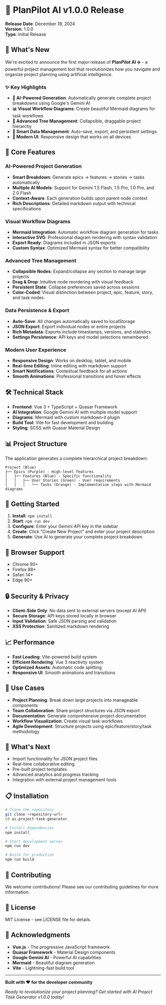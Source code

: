 # 🎉 PlanPilot AI v1.0.0 Release

**Release Date**: December 19, 2024  
**Version**: 1.0.0  
**Type**: Initial Release

## 🚀 What's New

We're excited to announce the first major release of **PlanPilot AI ✈️** - a powerful project management tool that revolutionizes how you navigate and organize project planning using artificial intelligence.

### ✨ Key Highlights

- **🤖 AI-Powered Generation**: Automatically generate complete project breakdowns using Google's Gemini AI
- **📊 Visual Workflow Diagrams**: Create beautiful Mermaid diagrams for task workflows
- **🌳 Advanced Tree Management**: Collapsible, draggable project hierarchy
- **💾 Smart Data Management**: Auto-save, export, and persistent settings
- **📱 Modern UI**: Responsive design that works on all devices

## 🎯 Core Features

### AI-Powered Project Generation

- **Smart Breakdown**: Generate epics → features → stories → tasks automatically
- **Multiple AI Models**: Support for Gemini 1.5 Flash, 1.5 Pro, 1.0 Pro, and 2.0 Flash
- **Context-Aware**: Each generation builds upon parent node context
- **Rich Descriptions**: Detailed markdown output with technical specifications

### Visual Workflow Diagrams

- **Mermaid Integration**: Automatic workflow diagram generation for tasks
- **Interactive SVG**: Professional diagram rendering with syntax validation
- **Export Ready**: Diagrams included in JSON exports
- **Custom Syntax**: Optimized Mermaid syntax for better compatibility

### Advanced Tree Management

- **Collapsible Nodes**: Expand/collapse any section to manage large projects
- **Drag & Drop**: Intuitive node reordering with visual feedback
- **Persistent State**: Collapse preferences saved across sessions
- **Color-Coded**: Visual distinction between project, epic, feature, story, and task nodes

### Data Persistence & Export

- **Auto-Save**: All changes automatically saved to localStorage
- **JSON Export**: Export individual nodes or entire projects
- **Rich Metadata**: Exports include timestamps, versions, and statistics
- **Settings Persistence**: API keys and model selections remembered

### Modern User Experience

- **Responsive Design**: Works on desktop, tablet, and mobile
- **Real-time Editing**: Inline editing with markdown support
- **Smart Notifications**: Contextual feedback for all actions
- **Smooth Animations**: Professional transitions and hover effects

## 🛠️ Technical Stack

- **Frontend**: Vue 3 + TypeScript + Quasar Framework
- **AI Integration**: Google Gemini AI with multiple model support
- **Diagrams**: Mermaid with custom markdown-it plugin
- **Build Tool**: Vite for fast development and building
- **Styling**: SCSS with Quasar Material Design

## 📊 Project Structure

The application generates a complete hierarchical project breakdown:

```
Project (Blue)
├── Epics (Purple) - High-level features
│   ├── Features (Blue) - Specific functionality
│   │   ├── User Stories (Green) - User requirements
│   │   │   └── Tasks (Orange) - Implementation steps with Mermaid diagrams
```

## 🚀 Getting Started

1. **Install**: `npm install`
2. **Start**: `npm run dev`
3. **Configure**: Enter your Gemini API key in the sidebar
4. **Create**: Click "Create New Project" and enter your project description
5. **Generate**: Use AI to generate your complete project breakdown

## 📱 Browser Support

- Chrome 90+
- Firefox 88+
- Safari 14+
- Edge 90+

## 🔒 Security & Privacy

- **Client-Side Only**: No data sent to external servers (except AI API)
- **Secure Storage**: API keys stored locally in browser
- **Input Validation**: Safe JSON parsing and validation
- **XSS Protection**: Sanitized markdown rendering

## 📈 Performance

- **Fast Loading**: Vite-powered build system
- **Efficient Rendering**: Vue 3 reactivity system
- **Optimized Assets**: Automatic code splitting
- **Responsive UI**: Smooth animations and transitions

## 🎯 Use Cases

- **Project Planning**: Break down large projects into manageable components
- **Team Collaboration**: Share project structures via JSON export
- **Documentation**: Generate comprehensive project documentation
- **Workflow Visualization**: Create visual task workflows
- **Agile Development**: Structure projects using epic/feature/story/task methodology

## 🔮 What's Next

- Import functionality for JSON project files
- Real-time collaborative editing
- Pre-built project templates
- Advanced analytics and progress tracking
- Integration with external project management tools

## 📋 Installation

```bash
# Clone the repository
git clone <repository-url>
cd ai-project-task-generator

# Install dependencies
npm install

# Start development server
npm run dev

# Build for production
npm run build
```

## 🤝 Contributing

We welcome contributions! Please see our contributing guidelines for more information.

## 📄 License

MIT License - see LICENSE file for details.

## 🙏 Acknowledgments

- **Vue.js** - The progressive JavaScript framework
- **Quasar Framework** - Material Design components
- **Google Gemini AI** - Powerful AI capabilities
- **Mermaid** - Beautiful diagram generation
- **Vite** - Lightning-fast build tool

---

**Built with ❤️ for the developer community**

_Ready to revolutionize your project planning? Get started with AI Project Task Generator v1.0.0 today!_
